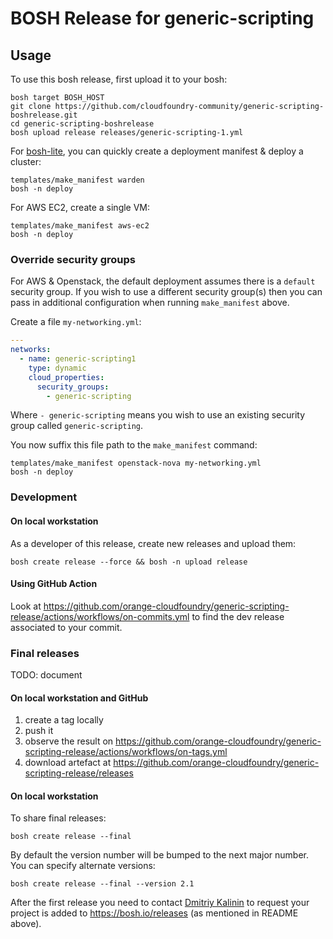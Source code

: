 # BOSH Release for generic-scripting

## Usage

To use this bosh release, first upload it to your bosh:

```
bosh target BOSH_HOST
git clone https://github.com/cloudfoundry-community/generic-scripting-boshrelease.git
cd generic-scripting-boshrelease
bosh upload release releases/generic-scripting-1.yml
```

For [bosh-lite](https://github.com/cloudfoundry/bosh-lite), you can quickly create a deployment manifest & deploy a cluster:

```
templates/make_manifest warden
bosh -n deploy
```

For AWS EC2, create a single VM:

```
templates/make_manifest aws-ec2
bosh -n deploy
```

### Override security groups

For AWS & Openstack, the default deployment assumes there is a `default` security group. If you wish to use a different security group(s) then you can pass in additional configuration when running `make_manifest` above.

Create a file `my-networking.yml`:

``` yaml
---
networks:
  - name: generic-scripting1
    type: dynamic
    cloud_properties:
      security_groups:
        - generic-scripting
```

Where `- generic-scripting` means you wish to use an existing security group called `generic-scripting`.

You now suffix this file path to the `make_manifest` command:

```
templates/make_manifest openstack-nova my-networking.yml
bosh -n deploy
```

### Development

#### On local workstation
As a developer of this release, create new releases and upload them:

```
bosh create release --force && bosh -n upload release
```

#### Using GitHub Action

Look at https://github.com/orange-cloudfoundry/generic-scripting-release/actions/workflows/on-commits.yml to find the
dev release associated to your commit.

### Final releases

TODO: document
#### On local workstation and GitHub

1. create a tag locally
2. push it
3. observe the result on https://github.com/orange-cloudfoundry/generic-scripting-release/actions/workflows/on-tags.yml
4. download artefact at https://github.com/orange-cloudfoundry/generic-scripting-release/releases

#### On local workstation

To share final releases:

```
bosh create release --final
```

By default the version number will be bumped to the next major number. You can specify alternate versions:


```
bosh create release --final --version 2.1
```

After the first release you need to contact [Dmitriy Kalinin](mailto://dkalinin@pivotal.io) to request your project is added to https://bosh.io/releases (as mentioned in README above).
